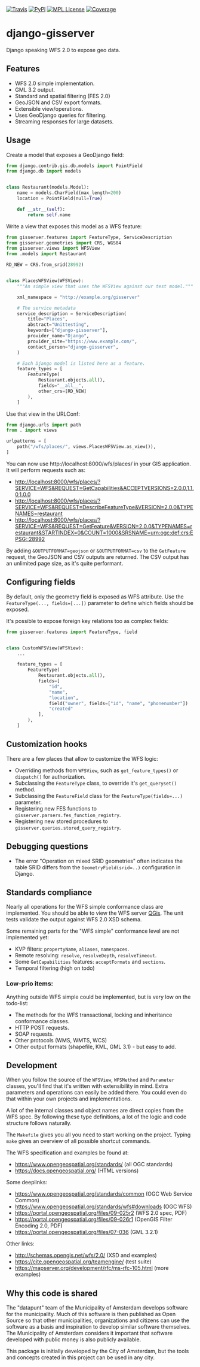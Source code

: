 [![Travis](https://img.shields.io/travis/amsterdam/django-gisserver.svg)](http://travis-ci.org/amsterdam/django-gisserver)
[![PyPI](https://img.shields.io/pypi/v/django-gisserver.svg)](https://pypi.python.org/pypi/django-gisserver)
[![MPL License](https://img.shields.io/badge/license-MPL%202.0-blue.svg)](https://pypi.python.org/pypi/django-gisserver)
[![Coverage](https://img.shields.io/codecov/c/github/amsterdam/django-gisserver/master.svg)](https://codecov.io/github/amsterdam/django-gisserver?branch=master)

# django-gisserver

Django speaking WFS 2.0 to expose geo data.

## Features

* WFS 2.0 simple implementation.
* GML 3.2 output.
* Standard and spatial filtering (FES 2.0)
* GeoJSON and CSV export formats.
* Extensible view/operations.
* Uses GeoDjango queries for filtering.
* Streaming responses for large datasets.

## Usage

Create a model that exposes a GeoDjango field:

```python
from django.contrib.gis.db.models import PointField
from django.db import models


class Restaurant(models.Model):
    name = models.CharField(max_length=200)
    location = PointField(null=True)

    def __str__(self):
        return self.name
```

Write a view that exposes this model as a WFS feature:

```python
from gisserver.features import FeatureType, ServiceDescription
from gisserver.geometries import CRS, WGS84
from gisserver.views import WFSView
from .models import Restaurant

RD_NEW = CRS.from_srid(28992)


class PlacesWFSView(WFSView):
    """An simple view that uses the WFSView against our test model."""

    xml_namespace = "http://example.org/gisserver"

    # The service metadata
    service_description = ServiceDescription(
        title="Places",
        abstract="Unittesting",
        keywords=["django-gisserver"],
        provider_name="Django",
        provider_site="https://www.example.com/",
        contact_person="django-gisserver",
    )

    # Each Django model is listed here as a feature.
    feature_types = [
        FeatureType(
            Restaurant.objects.all(),
            fields="__all__",
            other_crs=[RD_NEW]
        ),
    ]
```

Use that view in the URLConf:

```python
from django.urls import path
from . import views

urlpatterns = [
    path("/wfs/places/", views.PlacesWFSView.as_view()),
]
```

You can now use http://localhost:8000/wfs/places/ in your GIS application.
It will perform requests such as:

* <http://localhost:8000/wfs/places/?SERVICE=WFS&REQUEST=GetCapabilities&ACCEPTVERSIONS=2.0.0,1.1.0,1.0.0>
* <http://localhost:8000/wfs/places/?SERVICE=WFS&REQUEST=DescribeFeatureType&VERSION=2.0.0&TYPENAMES=restaurant>
* <http://localhost:8000/wfs/places/?SERVICE=WFS&REQUEST=GetFeature&VERSION=2.0.0&TYPENAMES=restaurant&STARTINDEX=0&COUNT=1000&SRSNAME=urn:ogc:def:crs:EPSG::28992>

By adding `&OUTPUTFORMAT=geojson` or `&OUTPUTFORMAT=csv` to the `GetFeature` request, the GeoJSON and CSV outputs are returned.
The CSV output has an unlimited page size, as it's quite performant.

## Configuring fields

By default, only the geometry field is exposed as WFS attribute.
Use the `FeatureType(..., fields=[...])` parameter to define which fields should be exposed.

It's possible to expose foreign key relations too as complex fields:

```python
from gisserver.features import FeatureType, field


class CustomWFSView(WFSView):
    ...

    feature_types = [
        FeatureType(
            Restaurant.objects.all(),
            fields=[
                "id",
                "name",
                "location",
                field("owner", fields=["id", "name", "phonenumber"])
                "created"
            ],
        ),
    ]
```


## Customization hooks

There are a few places that allow to customize the WFS logic:

* Overriding methods from ``WFSView``, such as ``get_feature_types()`` or ``dispatch()`` for authorization.
* Subclassing the ``FeatureType`` class, to override it's ``get_queryset()`` method.
* Subclassing the ``FeatureField`` class for the ``FeatureType(fields=...)`` parameter.
* Registering new FES functions to ``gisserver.parsers.fes_function_registry``.
* Registering new stored procedures to ``gisserver.queries.stored_query_registry``.

## Debugging questions

* The error "Operation on mixed SRID geometries" often indicates the table SRID differs
  from the ``GeometryField(srid=..)`` configuration in Django.

## Standards compliance

Nearly all operations for the WFS simple conformance class are implemented.
You should be able to view the WFS server [QGis](https://qgis.org/).
The unit tests validate the output against WFS 2.0 XSD schema.

Some remaining parts for the "WFS simple" conformance level are not implemented yet:

* KVP filters: `propertyName`, `aliases`, `namespaces`.
* Remote resolving: `resolve`, `resolveDepth`, `resolveTimeout`.
* Some `GetCapabilities` features: `acceptFormats` and `sections`.
* Temporal filtering (high on todo)

### Low-prio items:

Anything outside WFS simple could be implemented, but is very low on the todo-list:

* The methods for the WFS transactional, locking and inheritance conformance classes.
* HTTP POST requests.
* SOAP requests.
* Other protocols (WMS, WMTS, WCS)
* Other output formats (shapefile, KML, GML 3.1) - but easy to add.

## Development

When you follow the source of the `WFSView`, `WFSMethod` and `Parameter` classes,
you'll find that it's written with extensibility in mind. Extra parameters and operations
can easily be added there. You could even do that within your own projects and implementations.

A lot of the internal classes and object names are direct copies from the WFS spec.
By following these type definitions, a lot of the logic and code structure follows naturally.

The `Makefile` gives you all you need to start working on the project.
Typing `make` gives an overview of all possible shortcut commands.

The WFS specification and examples be found at:

* <https://www.opengeospatial.org/standards/> (all OGC standards)
* <https://docs.opengeospatial.org/> (HTML versions)

Some deeplinks:

* <https://www.opengeospatial.org/standards/common> (OGC Web Service Common)
* <https://www.opengeospatial.org/standards/wfs#downloads> (OGC WFS)
* <https://portal.opengeospatial.org/files/09-025r2> (WFS 2.0 spec, PDF)
* <https://portal.opengeospatial.org/files/09-026r1> (OpenGIS Filter Encoding 2.0, PDF)
* <https://portal.opengeospatial.org/files/07-036> (GML 3.2.1)

Other links:

* <http://schemas.opengis.net/wfs/2.0/> (XSD and examples)
* <https://cite.opengeospatial.org/teamengine/> (test suite)
* <https://mapserver.org/development/rfc/ms-rfc-105.html> (more examples)


## Why this code is shared

The "datapunt" team of the Municipality of Amsterdam develops software for the municipality.
Much of this software is then published as Open Source so that other municipalities,
organizations and citizens can use the software as a basis and inspiration to develop
similar software themselves. The Municipality of Amsterdam considers it important that
software developed with public money is also publicly available.

This package is initially developed by the City of Amsterdam, but the tools
and concepts created in this project can be used in any city.
